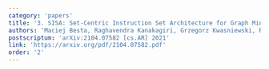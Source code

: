 ```yaml
---
category: 'papers'
title: '3. SISA: Set-Centric Instruction Set Architecture for Graph Mining on Processing-in-Memory Systems'
authors: 'Maciej Besta, Raghavendra Kanakagiri, Grzegorz Kwasniewski, Rachata Ausavarungnirun, Jakub Beránek, Konstantinos Kanellopoulos, Kacper Janda, Zur Vonarburg-Shmaria, Lukas Gianinazzi, Ioana Stefan, Juan Gómez Luna, Marcin Copik, Lukas Kapp-Schwoerer, Salvatore Di Girolamo, Marek Konieczny, Onur Mutlu, Torsten Hoefler'
postscriptum: 'arXiv:2104.07582 [cs.AR] 2021'
link: 'https://arxiv.org/pdf/2104.07582.pdf'
order: '2'
---
```

